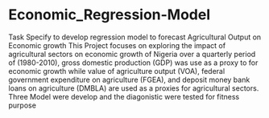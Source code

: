 # Economic_Regression-Model
Task Specify to develop regression model to forecast Agricultural Output on Economic growth 
This Project focuses on exploring the impact of agricultural sectors on economic growth of Nigeria over a quarterly period of (1980-2010), gross domestic production (GDP) was use as a proxy to for economic growth while value of agriculture output (VOA), federal government expenditure on agriculture (FGEA), and deposit money bank loans on agriculture (DMBLA) are used as a proxies for agricultural sectors.
Three Model were develop and the diagonistic were tested for fitness purpose 
